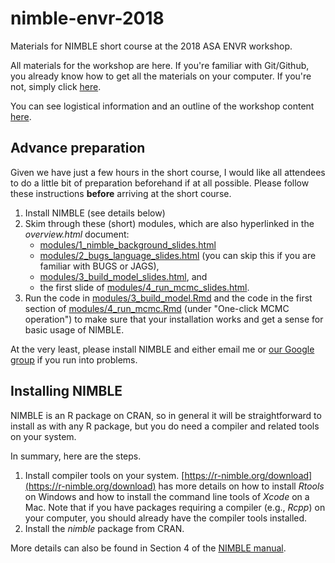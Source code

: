 # nimble-envr-2018

Materials for NIMBLE short course at the 2018 ASA ENVR workshop.

All materials for the workshop are here. If you're familiar with Git/Github, you already know how to get all the materials on your computer. If you're not, simply click [here](https://github.com/paciorek/nimble-envr-2018/archive/master.zip).

You can see logistical information and an outline of the workshop content [here](overview.Rmd).

## Advance preparation

Given we have just a few hours in the short course, I would like all attendees to do a little bit of preparation beforehand if at all possible. Please follow these instructions **before** arriving at the short course.

  1) Install NIMBLE (see details below)
  2) Skim through these (short) modules, which are also hyperlinked in the *overview.html* document:
     - [modules/1_nimble_background_slides.html](https://rawgit.com/paciorek/nimble-envr-2018/master/modules/1_nimble_background_slides.html)
     -  [modules/2_bugs_language_slides.html](https://rawgit.com/paciorek/nimble-envr-2018/master/modules/2_bugs_language_slides.html) (you can skip this if you are familiar with BUGS or JAGS),
     - [modules/3_build_model_slides.html](https://rawgit.com/paciorek/nimble-envr-2018/master/modules/3_build_model_slides.html), and 
     - the first slide of [modules/4_run_mcmc_slides.html](https://rawgit.com/paciorek/nimble-envr-2018/master/modules/4_run_mcmc_slides.html).
  3) Run the code in  [modules/3_build_model.Rmd](https://rawgit.com/paciorek/nimble-envr-2018/master/modules/3_build_model.Rmd) and the code in the first section of [modules/4_run_mcmc.Rmd](https://rawgit.com/paciorek/nimble-envr-2018/master/modules/4_run_mcmc.Rmd) (under "One-click MCMC operation") to make sure that your installation works and get a sense for basic usage of NIMBLE.

At the very least, please install NIMBLE and either email me or [our Google group](https://groups.google.com/forum/#!forum/nimble-users) if you run into problems.

## Installing NIMBLE

NIMBLE is an R package on CRAN, so in general it will be straightforward to install as with any R package, but you do need a compiler and related tools on your system.  

In summary, here are the steps.

1. Install compiler tools on your system. [https://r-nimble.org/download](https://r-nimble.org/download) has more details on how to install *Rtools* on Windows and how to install the command line tools of *Xcode* on a Mac. Note that if you have packages requiring a compiler (e.g., *Rcpp*) on your computer, you should already have the compiler tools installed.
2. Install the *nimble* package from CRAN. 

More details can also be found in Section 4 of the [NIMBLE manual](http://r-nimble.org/manuals/NimbleUserManual.pdf).
